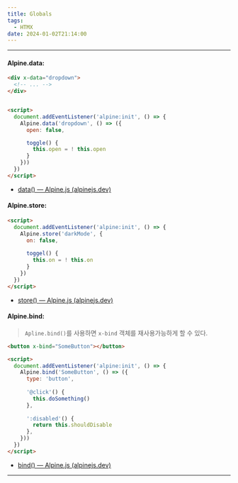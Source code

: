 ```yaml
---
title: Globals
tags:
  - HTMX
date: 2024-01-02T21:14:00
---
```

---


#### Alpine.data:

```html
<div x-data="dropdown">
  <!-- ... -->
</div>


<script>
  document.addEventListener('alpine:init', () => {
    Alpine.data('dropdown', () => ({
      open: false,

      toggle() {
        this.open = ! this.open
      }
    }))
  })
</script>
```

- [data() — Alpine.js (alpinejs.dev)](https://alpinejs.dev/globals/alpine-data)

#### Alpine.store:

```html
<script>
  document.addEventListener('alpine:init', () => {
    Alpine.store('darkMode', {
      on: false,
      
      toggel() {
        this.on = ! this.on
      }
    })
  })
</script>
```

- [store() — Alpine.js (alpinejs.dev)](https://alpinejs.dev/globals/alpine-store)


#### Alpine.bind:

> `Apline.bind()`를 사용하면 `x-bind` 객체를 재사용가능하게 할 수 있다.

```html
<button x-bind="SomeButton"></button>

<script>
  document.addEventListener('alpine:init', () => {
    Alpine.bind('SomeButton', () => ({
      type: 'button',
      
      '@click'() {
        this.doSomething()
      },
      
      ':disabled'() {
        return this.shouldDisable
      },
    }))
  })
</script>
```

- [bind() — Alpine.js (alpinejs.dev)](https://alpinejs.dev/globals/alpine-bind)

---
